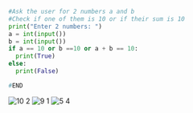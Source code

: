 ```.py
#Ask the user for 2 numbers a and b
#Check if one of them is 10 or if their sum is 10 
print("Enter 2 numbers: ")
a = int(input())
b = int(input())
if a == 10 or b ==10 or a + b == 10:
  print(True)
else:
  print(False)

#END
```
![10 2](https://user-images.githubusercontent.com/89052189/134814971-4c27803b-b252-42ca-b01e-ee5724af2fa6.PNG)
![9 1](https://user-images.githubusercontent.com/89052189/134814976-3ec703f4-2e94-4d8a-8ddd-947c3428de75.PNG)
![5 4](https://user-images.githubusercontent.com/89052189/134814982-f83815de-314b-45e3-a8d4-5ad4a8eef836.PNG)

